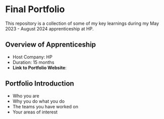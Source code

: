 # Final Portfolio

This repository is a collection of some of my key learnings during my May 2023 - August 2024 apprenticeship at HP.

## Overview of Apprenticeship
- Host Company: HP
- Duration: 15 months
- **Link to Portfolio Website**:

## Portfolio Introduction
- Who you are
- Why you do what you do
- The teams you have worked on
- Your areas of interest
